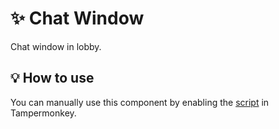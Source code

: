 # :sparkles: Chat Window

Chat window in lobby.

## :bulb: How to use

You can manually use this component by enabling the [script](https://raw.githubusercontent.com/Neutrxl/Themed/main/src/Lobby/ChatWindow/ChatWindow.user.js) in Tampermonkey.